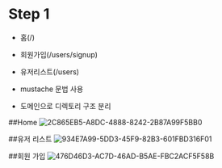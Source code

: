 # Step 1
* 홈(/)
* 회원가입(/users/signup)
* 유저리스트(/users)


* mustache 문법 사용
* 도메인으로 디렉토리 구조 분리

##Home
![2C865EB5-A8DC-4888-8242-2B87A99F5BB0](https://user-images.githubusercontent.com/37056992/148911169-fce2b362-53cd-492f-b8a4-65fcae33a6a3.png)

##유저 리스트
![934E7A99-5DD3-45F9-82B3-601FBD316F01](https://user-images.githubusercontent.com/37056992/148910460-fa023596-7055-45f7-893d-21551f7c6902.png)

##회원 가입
![476D46D3-AC7D-46AD-B5AE-FBC2ACF5F58B](https://user-images.githubusercontent.com/37056992/148910552-80988bca-75ec-4293-936c-06f37eed8ef9.png)
